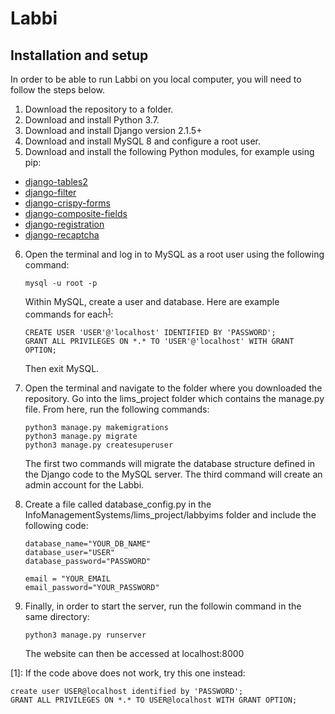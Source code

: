 # Labbi

## Installation and setup

In order to be able to run Labbi on you local computer, you will need to follow the steps below.

1. Download the repository to a folder.
2. Download and install Python 3.7.
3. Download and install Django version 2.1.5+
4. Download and install MySQL 8 and configure a root user.
5. Download and install the following Python modules, for example using pip:
  * [django-tables2](https://django-tables2.readthedocs.io/en/latest/)
  * [django-filter](https://django-filter.readthedocs.io/en/master/)
  * [django-crispy-forms](https://django-crispy-forms.readthedocs.io/en/latest/)
  * [django-composite-fields](https://pypi.org/project/django-composite-field/)
  * [django-registration](https://django-registration.readthedocs.io/en/3.0/)
  * [django-recaptcha](https://github.com/praekelt/django-recaptcha)
6. Open the terminal and log in to MySQL as a root user using the following command: 

   ```mysql -u root -p  ```
   
   Within MySQL, create a user and database.  Here are example commands for each<sup>[1](#myfootnote1)</sup>: 
   ```
   CREATE USER 'USER'@'localhost' IDENTIFIED BY 'PASSWORD';  
   GRANT ALL PRIVILEGES ON *.* TO 'USER'@'localhost' WITH GRANT OPTION;
   ```
   Then exit MySQL.
7. Open the terminal and navigate to the folder where you downloaded the repository.  Go into the lims_project folder which contains the manage.py file.  From here, run the following commands:
   ```
   python3 manage.py makemigrations
   python3 manage.py migrate
   python3 manage.py createsuperuser
   ```
   The first two commands will migrate the database structure defined in the Django code to the MySQL server.  The third command will create an admin account for the Labbi.
8. Create a file called database_config.py in the InfoManagementSystems/lims_project/labbyims folder and include the following code:
   ```
   database_name="YOUR_DB_NAME"
   database_user="USER"
   database_password="PASSWORD"
   
   email = "YOUR_EMAIL
   email_password="YOUR_PASSWORD"
   ```
6. Finally, in order to start the server, run the followin command in the same directory: 
   ```
   python3 manage.py runserver
   ```
   The website can then be accessed at localhost:8000


<a name="myfootnote1">[1]</a>: If the code above does not work, try this one instead:
  ```
  create user USER@localhost identified by 'PASSWORD';
  GRANT ALL PRIVILEGES ON *.* TO USER@localhost WITH GRANT OPTION;
  ```
